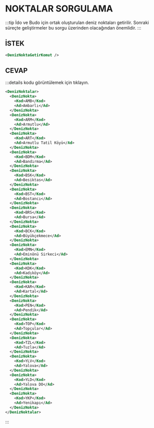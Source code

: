 # NOKTALAR SORGULAMA

:::tip
İdo ve Budo için ortak oluşturulan deniz noktaları getirilir. Sonraki süreçte geliştirmeler bu sorgu üzerinden olacağından önemlidir.
:::

## İSTEK

```xml
<DenizNoktaGetirKomut />
```

## CEVAP
:::details kodu görüntülemek için tıklayın.
```xml
<DenizNoktalar>
  <DenizNokta>
    <Kod>AMB</Kod>
    <Ad>Ambarlı</Ad>
  </DenizNokta>
  <DenizNokta>
    <Kod>ARM</Kod>
    <Ad>Armutlu</Ad>
  </DenizNokta>
  <DenizNokta>
    <Kod>ART</Kod>
    <Ad>Armutlu Tatil Köyü</Ad>
  </DenizNokta>
  <DenizNokta>
    <Kod>BDM</Kod>
    <Ad>Bandırma</Ad>
  </DenizNokta>
  <DenizNokta>
    <Kod>BSK</Kod>
    <Ad>Besiktas</Ad>
  </DenizNokta>
  <DenizNokta>
    <Kod>BST</Kod>
    <Ad>Bostancı</Ad>
  </DenizNokta>
  <DenizNokta>
    <Kod>BRS</Kod>
    <Ad>Bursa</Ad>
  </DenizNokta>
  <DenizNokta>
    <Kod>BCK</Kod>
    <Ad>Büyükçekmece</Ad>
  </DenizNokta>
  <DenizNokta>
    <Kod>EMN</Kod>
    <Ad>Eminönü Sirkeci</Ad>
  </DenizNokta>
  <DenizNokta>
    <Kod>KDK</Kod>
    <Ad>Kadıköy</Ad>
  </DenizNokta>
  <DenizNokta>
    <Kod>KAR</Kod>
    <Ad>Kartal</Ad>
  </DenizNokta>
  <DenizNokta>
    <Kod>PEN</Kod>
    <Ad>Pendik</Ad>
  </DenizNokta>
  <DenizNokta>
    <Kod>TOP</Kod>
    <Ad>Topçular</Ad>
  </DenizNokta>
  <DenizNokta>
    <Kod>TZL</Kod>
    <Ad>Tuzla</Ad>
  </DenizNokta>
  <DenizNokta>
    <Kod>YLV</Kod>
    <Ad>Yalova</Ad>
  </DenizNokta>
  <DenizNokta>
    <Kod>YLD</Kod>
    <Ad>Yalova DO</Ad>
  </DenizNokta>
  <DenizNokta>
    <Kod>YKP</Kod>
    <Ad>Yenikapı</Ad>
  </DenizNokta>
</DenizNoktalar>
```
:::